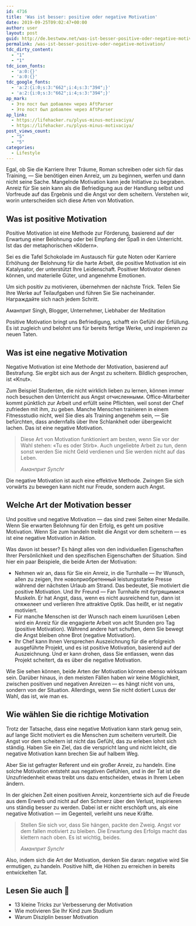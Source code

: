 ```yaml
---
id: 4716
title: 'Was ist besser: positive oder negative Motivation'
date: 2019-09-25T09:02:47+00:00
author: user
layout: post
guid: http://de.bestwow.net/was-ist-besser-positive-oder-negative-motivation/
permalink: /was-ist-besser-positive-oder-negative-motivation/
tdc_dirty_content:
  - "1"
  - "1"
tdc_icon_fonts:
  - 'a:0:{}'
  - 'a:0:{}'
tdc_google_fonts:
  - 'a:2:{i:0;s:3:"662";i:4;s:3:"394";}'
  - 'a:2:{i:0;s:3:"662";i:4;s:3:"394";}'
ap_mark:
  - Это пост был добавлен через AftParser
  - Это пост был добавлен через AftParser
ap_link:
  - https://lifehacker.ru/plyus-minus-motivaciya/
  - https://lifehacker.ru/plyus-minus-motivaciya/
post_views_count:
  - "5"
  - "5"
categories:
  - Lifestyle
---
```

Egal, ob Sie die Karriere Ihrer Träume, Roman schreiben oder sich für das Training, — Sie benötigen einen Anreiz, um zu beginnen, werfen und dann nicht seine Sache. Mangelnde Motivation kann jede Initiative zu begraben. Anreiz für Sie sein kann als die Befriedigung aus der Handlung selbst und Vorfreude auf das Ergebnis und die Angst vor dem scheitern. Verstehen wir, worin unterscheiden sich diese Arten von Motivation.

## Was ist positive Motivation

Positive Motivation ist eine Methode zur Förderung, basierend auf der Erwartung einer Belohnung oder bei Empfang der Spaß in den Unterricht. Ist das der metaphorischen «Ködern».

Sei es die Tafel Schokolade im Austausch für gute Noten oder Karriere Erhöhung der Belohnung für die harte Arbeit, die positive Motivation ist ein Katalysator, der unterstützt Ihre Leidenschaft. Positiver Motivator dienen können, und materielle Güter, und angenehme Emotionen.

<div>
  <div>
  </div>
  
  <div>
    <p>
      Um sich positiv zu motivieren, übernehmen der nächste Trick. Teilen Sie Ihre Werke auf Teilaufgaben und führen Sie Sie nacheinander. Награждайте sich nach jedem Schritt.
    </p></p>
  </div>
  
  <div>
    Аманприт Singh, Blogger, Unternehmer, Liebhaber der Meditation
  </div></p>
</div>

Positive Motivation bringt uns Befriedigung, schafft ein Gefühl der Erfüllung. Es ist zugleich und belohnt uns für bereits fertige Werke, und inspirieren zu neuen Taten.

## Was ist eine negative Motivation

Negative Motivation ist eine Methode der Motivation, basierend auf Bestrafung. Sie ergibt sich aus der Angst zu scheitern. Bildlich gesprochen, ist «Knut».

Zum Beispiel Studenten, die nicht wirklich lieben zu lernen, können immer noch besuchen den Unterricht aus Angst отчисленными. Office-Mitarbeiter kommt pünktlich zur Arbeit und erfüllt seine Pflichten, weil sonst der Chef zufrieden mit ihm, zu geben. Manche Menschen trainieren in einem Fitnessstudio nicht, weil Sie dies als Training angenehm sein, — Sie befürchten, dass andernfalls über Ihre Schlankheit oder übergewicht lachen. Das ist eine negative Motivation.

> <div>
>   <p>
>     Diese Art von Motivation funktioniert am besten, wenn Sie vor der Wahl stehen: «Tu es oder Stirb». Auch ungeliebte Arbeit zu tun, denn sonst werden Sie nicht Geld verdienen und Sie werden nicht auf das Leben.
>   </p></p>
> </div>
> 
> _Аманприт Synchr_

Die negative Motivation ist auch eine effektive Methode. Zwingen Sie sich vorwärts zu bewegen kann nicht nur Freude, sondern auch Angst.

## Welche Art der Motivation besser

Und positive und negative Motivation — das sind zwei Seiten einer Medaille. Wenn Sie erwarten Belohnung für den Erfolg, es geht um positive Motivation. Wenn Sie zum handeln treibt die Angst vor dem scheitern — es ist eine negative Motivation in Aktion.

Was davon ist besser? Es hängt alles von den individuellen Eigenschaften Ihrer Persönlichkeit und den spezifischen Eigenschaften der Situation. Sind hier ein paar Beispiele, die beide Arten der Motivation:

  * Nehmen wir an, dass für Sie ein Anreiz, in die Turnhalle — Ihr Wunsch, allen zu zeigen, Ihre новоприобретенный leistungsstarke Presse während der nächsten Urlaub am Strand. Das bedeutet, Sie motiviert die positive Motivation. Und Ihr Freund — Fan Turnhalle mit бугрящимися Muskeln. Er hat Angst, dass, wenn es nicht ausreichend tun, dann ist отяжелеет und verlieren Ihre attraktive Optik. Das heißt, er ist negativ motiviert.
  * Für manche Menschen ist der Wunsch nach einem luxuriösen Leben wird ein Anreiz für die engagierte Arbeit von acht Stunden pro Tag (positive Motivation). Während andere hart schuften, denn Sie bewegt die Angst bleiben ohne Brot (negative Motivation).
  * Ihr Chef kann Ihnen Versprechen Auszeichnung für die erfolgreich ausgeführte Projekt, und es ist positive Motivation, basierend auf der Auszeichnung. Und er kann drohen, dass Sie entlassen, wenn das Projekt scheitert, da es über die negative Motivation.

Wie Sie sehen können, beide Arten der Motivation können ebenso wirksam sein. Darüber hinaus, in den meisten Fällen haben wir keine Möglichkeit, zwischen positiven und negativen Anreizen — es hängt nicht von uns, sondern von der Situation. Allerdings, wenn Sie nicht dotiert Luxus der Wahl, das ist, wie man es.

## Wie wählen Sie die richtige Motivation

Trotz der Tatsache, dass eine negative Motivation kann stark genug sein, auf lange Sicht motiviert es die Menschen zum scheitern verurteilt. Die Angst vor dem scheitern ist nicht das Gefühl, das zu erleben lohnt sich ständig. Haben Sie ein Ziel, das die verspricht lang und nicht leicht, die negative Motivation kann brechen Sie auf halbem Weg.

Aber Sie ist gefragter Referent und ein großer Anreiz, zu handeln. Eine solche Motivation entsteht aus negativen Gefühlen, und in der Tat ist die Unzufriedenheit etwas treibt uns dazu entscheiden, etwas in Ihrem Leben ändern.

In der gleichen Zeit einen positiven Anreiz, konzentrierte sich auf die Freude aus dem Erwerb und nicht auf den Schmerz über den Verlust, inspirieren uns ständig besser zu werden. Dabei ist er nicht erschöpft uns, als eine negative Motivation — im Gegenteil, verleiht uns neue Kräfte.

> <div>
>   <p>
>     Stellen Sie sich vor, dass Sie hängen, packte den Zweig. Angst vor dem fallen motiviert zu bleiben. Die Erwartung des Erfolgs macht das klettern nach oben. Es ist wichtig, beides.
>   </p></p>
> </div>
> 
> _Аманприт Synchr_

Also, indem sich die Art der Motivation, denken Sie daran: negative wird Sie ermutigen, zu handeln. Positive hilft, die Höhen zu erreichen in bereits entwickelten Tat.

<div>
  <h2 class="read-also__title">
    <span>Lesen Sie auch</span> <span>🧐 </span>
  </h2>
  
  <ul class="read-also__list">
    <li>
      13 kleine Tricks zur Verbesserung der Motivation
    </li>
    <li>
      Wie motivieren Sie Ihr Kind zum Studium
    </li>
    <li>
      Warum Disziplin besser Motivation
    </li>
  </ul>
</div>